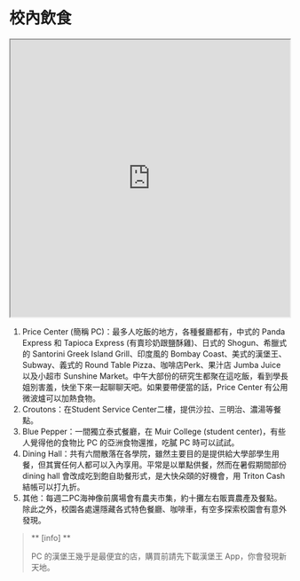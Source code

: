 # 校內飲食

<iframe src="https://www.google.com/maps/d/u/2/embed?mid=1mSE5Z1xoDD2D0d9qhsw1I1d_Oyq50IZZ" width="100%" height="500"></iframe>


1. Price Center (簡稱 PC)：最多人吃飯的地方，各種餐廳都有，中式的 Panda Express 和 Tapioca Express (有賣珍奶跟鹽酥雞)、日式的 Shogun、希臘式的 Santorini Greek Island Grill、印度風的 Bombay Coast、美式的漢堡王、 Subway、義式的 Round Table Pizza、咖啡店Perk、果汁店 Jumba Juice 以及小超市 Sunshine Market。中午大部份的研究生都聚在這吃飯，看到學長姐別害羞，快坐下來一起聊聊天吧。如果要帶便當的話，Price Center 有公用微波爐可以加熱食物。
2. Croutons：在Student Service Center二樓，提供沙拉、三明治、濃湯等餐點。
3. Blue Pepper：一間獨立泰式餐廳，在 Muir College (student center)，有些人覺得他的食物比 PC 的亞洲食物還推，吃膩 PC 時可以試試。
4. Dining Hall：共有六間散落在各學院，雖然主要目的是提供給大學部學生用餐，但其實任何人都可以入內享用。平常是以單點供餐，然而在暑假期間部份 dining hall 會改成吃到飽自助餐形式，是大快朵頤的好機會，用 Triton Cash 結帳可以打九折。
5. 其他：每週二PC海神像前廣場會有農夫市集，約十攤左右販賣農產及餐點。除此之外，校園各處還隱藏各式特色餐廳、咖啡車，有空多探索校園會有意外發現。


> ** [info] **
> 
> PC 的漢堡王幾乎是最便宜的店，購買前請先下載漢堡王 App，你會發現新天地。